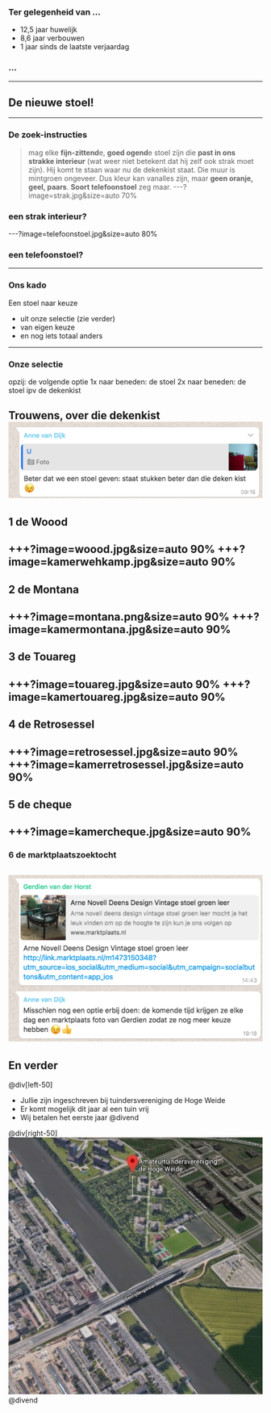 ### Ter gelegenheid van ...
  
- 12,5 jaar huwelijk  
- 8,6 jaar verbouwen  
- 1 jaar sinds de laatste verjaardag  
  
### ...  
---
## De nieuwe stoel!
---
### De zoek-instructies
>mag elke **fijn-zittend**e, **goed ogend**e stoel zijn die **past in ons strakke interieur** (wat weer niet betekent dat hij zelf ook strak moet zijn). Hij komt te staan waar nu de dekenkist staat. Die muur is mintgroen ongeveer. Dus kleur kan vanalles zijn, maar **geen oranje, geel, paars**. **Soort telefoonstoel** zeg maar.
---?image=strak.jpg&size=auto 70%
### een strak interieur?
---?image=telefoonstoel.jpg&size=auto 80%
### een telefoonstoel?
---
### Ons kado
  
Een stoel naar keuze  
- uit onze selectie (zie verder)  
- van eigen keuze  
- en nog iets totaal anders  
---
### Onze selectie
  
opzij: de volgende optie
1x naar beneden: de stoel
2x naar beneden: de stoel ipv de dekenkist  
  
Trouwens, over die dekenkist
![](annedekenkist.png)
---
##  1 de Woood
+++?image=woood.jpg&size=auto 90%
+++?image=kamerwehkamp.jpg&size=auto 90%
---
## 2 de Montana
+++?image=montana.png&size=auto 90%
+++?image=kamermontana.jpg&size=auto 90%
---
## 3 de Touareg
+++?image=touareg.jpg&size=auto 90%
+++?image=kamertouareg.jpg&size=auto 90%
---
## 4 de Retrosessel
+++?image=retrosessel.jpg&size=auto 90%
+++?image=kamerretrosessel.jpg&size=auto 90%
---
## 5 de cheque
+++?image=kamercheque.jpg&size=auto 90%
---
### 6 de marktplaatszoektocht
![](marktplaats.png)
---
## En verder
@div[left-50]
  
- Jullie zijn ingeschreven bij tuindersvereniging de Hoge Weide  
- Er komt mogelijk dit jaar al een tuin vrij  
- Wij betalen het eerste jaar 
@divend

@div[right-50]
![](tuin.jpg)
@divend
